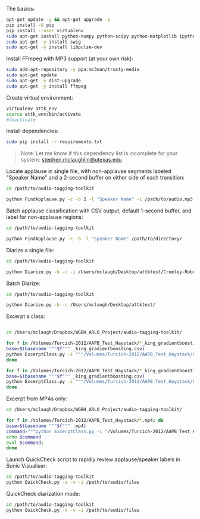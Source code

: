 The basics:

```bash
apt-get update -y && apt-get upgrade -y
pip install -U pip
pip install --user virtualenv
sudo apt-get install python-numpy python-scipy python-matplotlib ipython ipython-notebook python-pandas python-sympy python-nose
sudo apt-get -y install swig
sudo apt-get -y install libpulse-dev
```

Install FFmpeg with MP3 support (at your own risk):

```bash
sudo add-apt-repository -y ppa:mc3man/trusty-media
sudo apt-get update
sudo apt-get -y dist-upgrade
sudo apt-get -y install ffmpeg
```

Create virtual environment:

```bash
virtualenv attk_env
source attk_env/bin/activate
#deactivate
```

Install dependencies:

```bash
sudo pip install -r requirements.txt
```
>Note: Let me know if this dependency list is incomplete for your system: stephen.mclaughlin@utexas.edu

Locate applause in single file, with non-applause segments labeled "Speaker Name" and a 2-second buffer on either side of each transition:

```bash
cd /path/to/audio-tagging-toolkit

python FindApplause.py -c -b 2 -l "Speaker Name" -i /path/to/audio.mp3
```

Batch applause classification with CSV output, default 1-second buffer, and label for non-applause regions:

```bash
cd /path/to/audio-tagging-toolkit

python FindApplause.py -c -b -l "Speaker Name" /path/to/directory/
```

Diarize a single file:

```bash
cd /path/to/audio-tagging-toolkit

python Diarize.py -b -c -i /Users/mclaugh/Desktop/attktest/Creeley-Robert_33_A-Note_Rockdrill-2.mp3
```

Batch Diarize:

```bash
cd /path/to/audio-tagging-toolkit

python Diarize.py -b -c /Users/mclaugh/Desktop/attktest/
```

Excerpt a class:

```bash

cd /Users/mclaugh/Dropbox/WGBH_ARLO_Project/audio-tagging-toolkit/

for f in /Volumes/Turcich-2012/AAPB_Test_Haystack/*_king_gradientboosting.csv; do
base=$(basename """$f""" _king_gradientboosting.csv)
python ExcerptClass.py -i """/Volumes/Turcich-2012/AAPB_Test_Haystack/$base.mp3""" -t """$f""" -e 0 -o "/Volumes/Turcich-2012/AAPB_excerpt_output/";
done

for f in /Volumes/Turcich-2012/AAPB_Test_Haystack/*_king_gradientboosting.csv; do
base=$(basename """$f""" _king_gradientboosting.csv)
python ExcerptClass.py -i """/Volumes/Turcich-2012/AAPB_Test_Haystack/$base.mp4""" -t """$f""" -e 0 -o "/Volumes/Turcich-2012/AAPB_excerpt_output/";
done
```

Excerpt from MP4s only:

```bash
cd /Users/mclaugh/Dropbox/WGBH_ARLO_Project/audio-tagging-toolkit/

for f in /Volumes/Turcich-2012/AAPB_Test_Haystack/*.mp4; do
base=$(basename """$f""" .mp4)
command="""python ExcerptClass.py -i "/Volumes/Turcich-2012/AAPB_Test_Haystack/$base.mp4" -t "/Volumes/Turcich-2012/AAPB_Test_Haystack/${base}_king_gradientboosting.csv" -e 0 -o "/Volumes/Turcich-2012/AAPB_excerpt_output/" """;
echo $command
eval $command;
done
```



Launch QuickCheck script to rapidly review applause/speaker labels in Sonic Visualiser:

```bash
cd /path/to/audio-tagging-toolkit
python QuickCheck.py -a -v -i /path/to/audio/files
```

QuickCheck diarization mode:


```bash
cd /path/to/audio-tagging-toolkit
python QuickCheck.py -d -v -i /path/to/audio/files
```

